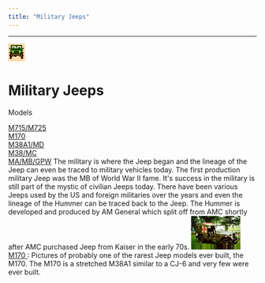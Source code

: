 ```yaml
---
title: "Military Jeeps"
---
```

* * *

![military jeeps](../../img/military.gif)

# Military Jeeps

Models   
  
[M715/M725](/models/m715.md)   
[M170](/models/m170.md)   
[M38A1/MD](/models/m38a1.md)   
[M38/MC](/models/m38.md)   
[MA/MB/GPW](/models/mb.md) The military is where the Jeep began and the lineage of the Jeep can even be traced to military vehicles today. The first production military Jeep was the MB of World War II fame. It's success in the military is still part of the mystic of civilian Jeeps today. There have been various Jeeps used by the US and foreign militaries over the years and even the lineage of the Hummer can be traced back to the Jeep. The Hummer is developed and produced by AM General which split off from AMC shortly after AMC purchased Jeep from Kaiser in the early 70s. ![M170](/toc/m170s_.jpg)[ M170 ](/models/m170.md): Pictures of probably one of the rarest Jeep models ever built, the M170. The M170 is a stretched M38A1 similar to a CJ-6 and very few were ever built.